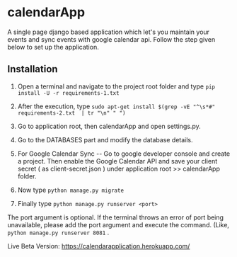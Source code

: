 # calendarApp
A single page django based application which let's you maintain your events and sync events with google calendar api. Follow the step given below to set up the application.

## Installation

1. Open a terminal and navigate to the project root folder and type `pip install -U -r requirements-1.txt`

2. After the execution, type `sudo apt-get install $(grep -vE "^\s*#" requirements-2.txt  | tr "\n" " ")`

3. Go to application root, then calendarApp and open settings.py.

4. Go to the DATABASES part and modify the database details.

5. For Google Calendar Sync -- Go to google developer console and create a project. Then enable the Google Calendar API and save your client secret ( as client-secret.json ) under application root >> calendarApp folder.

6. Now type `python manage.py migrate`

7. Finally type `python manage.py runserver <port>`

The port argument is optional. If the terminal throws an error of port  being unavailable, please add the port argument and execute the command. (Like,  `python manage.py runserver 8081`  .

Live Beta Version: https://calendarapplication.herokuapp.com/ 
